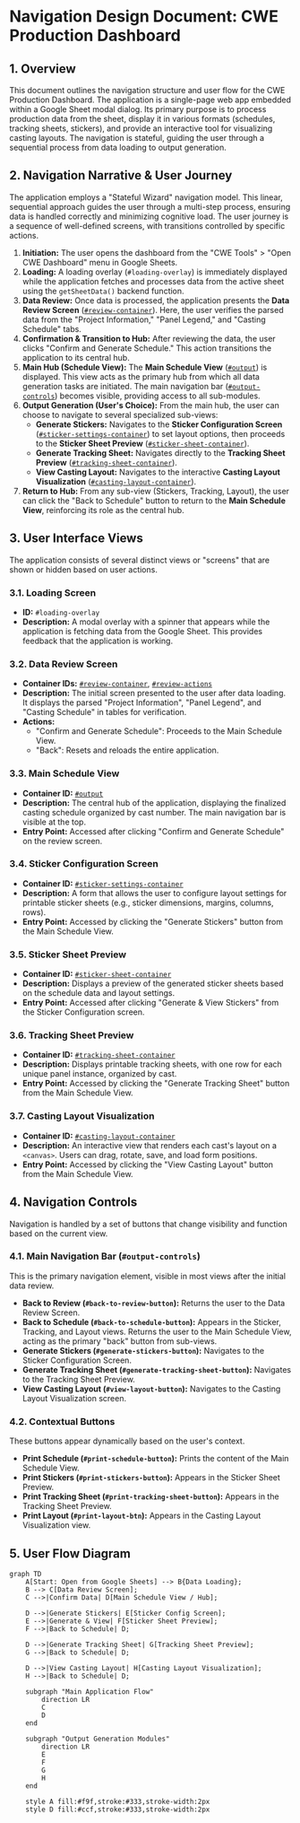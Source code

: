 # Navigation Design Document: CWE Production Dashboard

## 1. Overview

This document outlines the navigation structure and user flow for the CWE Production Dashboard. The application is a single-page web app embedded within a Google Sheet modal dialog. Its primary purpose is to process production data from the sheet, display it in various formats (schedules, tracking sheets, stickers), and provide an interactive tool for visualizing casting layouts. The navigation is stateful, guiding the user through a sequential process from data loading to output generation.

## 2. Navigation Narrative & User Journey

The application employs a "Stateful Wizard" navigation model. This linear, sequential approach guides the user through a multi-step process, ensuring data is handled correctly and minimizing cognitive load. The user journey is a sequence of well-defined screens, with transitions controlled by specific actions.

1.  **Initiation:** The user opens the dashboard from the "CWE Tools" > "Open CWE Dashboard" menu in Google Sheets.
2.  **Loading:** A loading overlay (`#loading-overlay`) is immediately displayed while the application fetches and processes data from the active sheet using the `getSheetData()` backend function.
3.  **Data Review:** Once data is processed, the application presents the **Data Review Screen** ([`#review-container`](index.html:417)). Here, the user verifies the parsed data from the "Project Information," "Panel Legend," and "Casting Schedule" tabs.
4.  **Confirmation & Transition to Hub:** After reviewing the data, the user clicks "Confirm and Generate Schedule." This action transitions the application to its central hub.
5.  **Main Hub (Schedule View):** The **Main Schedule View** ([`#output`](index.html:433)) is displayed. This view acts as the primary hub from which all data generation tasks are initiated. The main navigation bar ([`#output-controls`](index.html:70)) becomes visible, providing access to all sub-modules.
6.  **Output Generation (User's Choice):** From the main hub, the user can choose to navigate to several specialized sub-views:
    *   **Generate Stickers:** Navigates to the **Sticker Configuration Screen** ([`#sticker-settings-container`](index.html:437)) to set layout options, then proceeds to the **Sticker Sheet Preview** ([`#sticker-sheet-container`](index.html:481)).
    *   **Generate Tracking Sheet:** Navigates directly to the **Tracking Sheet Preview** ([`#tracking-sheet-container`](index.html:482)).
    *   **View Casting Layout:** Navigates to the interactive **Casting Layout Visualization** ([`#casting-layout-container`](index.html:483)).
7.  **Return to Hub:** From any sub-view (Stickers, Tracking, Layout), the user can click the "Back to Schedule" button to return to the **Main Schedule View**, reinforcing its role as the central hub.

## 3. User Interface Views

The application consists of several distinct views or "screens" that are shown or hidden based on user actions.

### 3.1. Loading Screen

-   **ID:** `#loading-overlay`
-   **Description:** A modal overlay with a spinner that appears while the application is fetching data from the Google Sheet. This provides feedback that the application is working.

### 3.2. Data Review Screen

-   **Container IDs:** [`#review-container`](index.html:417), [`#review-actions`](index.html:413)
-   **Description:** The initial screen presented to the user after data loading. It displays the parsed "Project Information", "Panel Legend", and "Casting Schedule" in tables for verification.
-   **Actions:**
    -   "Confirm and Generate Schedule": Proceeds to the Main Schedule View.
    -   "Back": Resets and reloads the entire application.

### 3.3. Main Schedule View

-   **Container ID:** [`#output`](index.html:433)
-   **Description:** The central hub of the application, displaying the finalized casting schedule organized by cast number. The main navigation bar is visible at the top.
-   **Entry Point:** Accessed after clicking "Confirm and Generate Schedule" on the review screen.

### 3.4. Sticker Configuration Screen

-   **Container ID:** [`#sticker-settings-container`](index.html:437)
-   **Description:** A form that allows the user to configure layout settings for printable sticker sheets (e.g., sticker dimensions, margins, columns, rows).
-   **Entry Point:** Accessed by clicking the "Generate Stickers" button from the Main Schedule View.

### 3.5. Sticker Sheet Preview

-   **Container ID:** [`#sticker-sheet-container`](index.html:481)
-   **Description:** Displays a preview of the generated sticker sheets based on the schedule data and layout settings.
-   **Entry Point:** Accessed after clicking "Generate & View Stickers" from the Sticker Configuration screen.

### 3.6. Tracking Sheet Preview

-   **Container ID:** [`#tracking-sheet-container`](index.html:482)
-   **Description:** Displays printable tracking sheets, with one row for each unique panel instance, organized by cast.
-   **Entry Point:** Accessed by clicking the "Generate Tracking Sheet" button from the Main Schedule View.

### 3.7. Casting Layout Visualization

-   **Container ID:** [`#casting-layout-container`](index.html:483)
-   **Description:** An interactive view that renders each cast's layout on a `<canvas>`. Users can drag, rotate, save, and load form positions.
-   **Entry Point:** Accessed by clicking the "View Casting Layout" button from the Main Schedule View.

## 4. Navigation Controls

Navigation is handled by a set of buttons that change visibility and function based on the current view.

### 4.1. Main Navigation Bar (`#output-controls`)

This is the primary navigation element, visible in most views after the initial data review.

-   **Back to Review (`#back-to-review-button`):** Returns the user to the Data Review Screen.
-   **Back to Schedule (`#back-to-schedule-button`):** Appears in the Sticker, Tracking, and Layout views. Returns the user to the Main Schedule View, acting as the primary "back" button from sub-views.
-   **Generate Stickers (`#generate-stickers-button`):** Navigates to the Sticker Configuration Screen.
-   **Generate Tracking Sheet (`#generate-tracking-sheet-button`):** Navigates to the Tracking Sheet Preview.
-   **View Casting Layout (`#view-layout-button`):** Navigates to the Casting Layout Visualization screen.

### 4.2. Contextual Buttons

These buttons appear dynamically based on the user's context.

-   **Print Schedule (`#print-schedule-button`):** Prints the content of the Main Schedule View.
-   **Print Stickers (`#print-stickers-button`):** Appears in the Sticker Sheet Preview.
-   **Print Tracking Sheet (`#print-tracking-sheet-button`):** Appears in the Tracking Sheet Preview.
-   **Print Layout (`#print-layout-btn`):** Appears in the Casting Layout Visualization view.

## 5. User Flow Diagram

```mermaid
graph TD
    A[Start: Open from Google Sheets] --> B{Data Loading};
    B --> C[Data Review Screen];
    C -->|Confirm Data| D[Main Schedule View / Hub];
    
    D -->|Generate Stickers| E[Sticker Config Screen];
    E -->|Generate & View| F[Sticker Sheet Preview];
    F -->|Back to Schedule| D;
    
    D -->|Generate Tracking Sheet| G[Tracking Sheet Preview];
    G -->|Back to Schedule| D;
    
    D -->|View Casting Layout| H[Casting Layout Visualization];
    H -->|Back to Schedule| D;

    subgraph "Main Application Flow"
        direction LR
        C
        D
    end

    subgraph "Output Generation Modules"
        direction LR
        E
        F
        G
        H
    end

    style A fill:#f9f,stroke:#333,stroke-width:2px
    style D fill:#ccf,stroke:#333,stroke-width:2px
```

